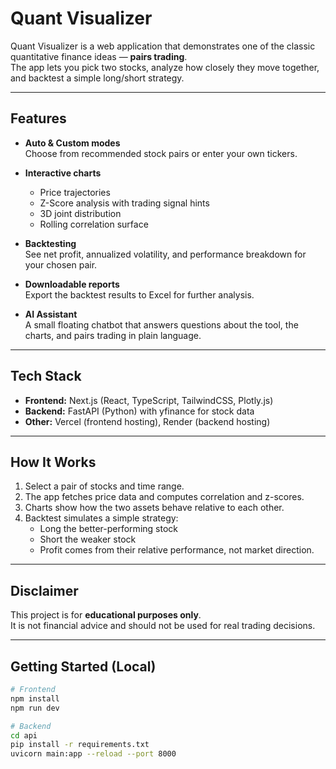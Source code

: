# Quant Visualizer

Quant Visualizer is a web application that demonstrates one of the classic quantitative finance ideas — **pairs trading**.  
The app lets you pick two stocks, analyze how closely they move together, and backtest a simple long/short strategy.

---

## Features

- **Auto & Custom modes**  
  Choose from recommended stock pairs or enter your own tickers.

- **Interactive charts**  
  - Price trajectories  
  - Z-Score analysis with trading signal hints  
  - 3D joint distribution  
  - Rolling correlation surface  

- **Backtesting**  
  See net profit, annualized volatility, and performance breakdown for your chosen pair.

- **Downloadable reports**  
  Export the backtest results to Excel for further analysis.

- **AI Assistant**  
  A small floating chatbot that answers questions about the tool, the charts, and pairs trading in plain language.

---

## Tech Stack

- **Frontend:** Next.js (React, TypeScript, TailwindCSS, Plotly.js)  
- **Backend:** FastAPI (Python) with yfinance for stock data  
- **Other:** Vercel (frontend hosting), Render (backend hosting)

---

## How It Works

1. Select a pair of stocks and time range.  
2. The app fetches price data and computes correlation and z-scores.  
3. Charts show how the two assets behave relative to each other.  
4. Backtest simulates a simple strategy:  
   - Long the better-performing stock  
   - Short the weaker stock  
   - Profit comes from their relative performance, not market direction.

---

## Disclaimer

This project is for **educational purposes only**.  
It is not financial advice and should not be used for real trading decisions.

---

## Getting Started (Local)

```bash
# Frontend
npm install
npm run dev

# Backend
cd api
pip install -r requirements.txt
uvicorn main:app --reload --port 8000
